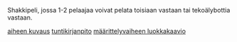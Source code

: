 Shakkipeli, jossa 1-2 pelaajaa voivat pelata toisiaan vastaan tai tekoälybottia vastaan.


[aiheen kuvaus](documentation/aihemaarittelu.md)
[tuntikirjanpito](documentation/tuntikirjanpito.md)
[määrittelyvaiheen luokkakaavio](documentation/diagrams/classdiagram_chess.jpg)
